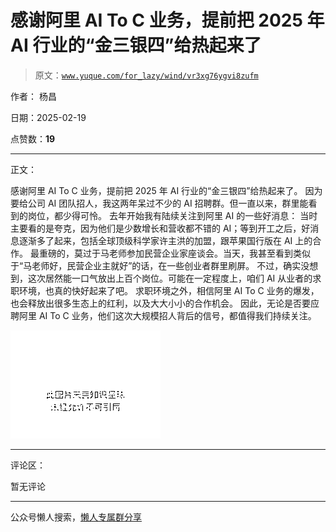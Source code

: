 # 感谢阿里 AI To C 业务，提前把 2025 年 AI 行业的“金三银四”给热起来了

> 原文：[`www.yuque.com/for_lazy/wind/vr3xg76ygvi8zufm`](https://www.yuque.com/for_lazy/wind/vr3xg76ygvi8zufm)

作者： 杨昌

日期：2025-02-19

点赞数：**19**

* * *

正文：

感谢阿里 AI To C 业务，提前把 2025 年 AI 行业的“金三银四”给热起来了。 因为要给公司 AI
团队招人，我这两年呆过不少的 AI 招聘群。但一直以来，群里能看到的岗位，都少得可怜。 去年开始我有陆续关注到阿里 AI 的一些好消息：
当时主要看的是夸克，因为他们是少数增长和营收都不错的 AI；等到开工之后，好消息逐渐多了起来，包括全球顶级科学家许主洪的加盟，跟苹果国行版在 AI 上的合作。
最重磅的，莫过于马老师参加民营企业家座谈会。当天，我甚至看到类似于“马老师好，民营企业主就好”的话，在一些创业者群里刷屏。
不过，确实没想到，这次居然能一口气放出上百个岗位。可能在一定程度上，咱们 AI 从业者的求职环境，也真的快好起来了吧。 求职环境之外，相信阿里 AI To
C 业务的爆发，也会释放出很多生态上的红利，以及大大小小的合作机会。 因此，无论是否要应聘阿里 AI To
C 业务，他们这次大规模招人背后的信号，都值得我们持续关注。

![](img/e3bad342d81069e1e938ec2797d1ce0a.png "None")

* * *

评论区：

暂无评论

* * *

公众号懒人搜索，[懒人专属群分享](https://lazybook.fun/#/blog/group)